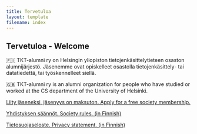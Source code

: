 ```yaml
---
title: Tervetuloa
layout: template
filename: index
--- 
```


## Tervetuloa - Welcome

🇫🇮 TKT-alumni ry on Helsingin yliopiston tietojenkäsittelytieteen osaston alumnijärjestö. Jäsenemme ovat opiskelleet osastolla tietojenkäsittely- tai datatiedettä, tai työskennelleet siellä. 

🇬🇧 TKT-alumni ry is an alumni organization for people who have studied or worked at the CS department of the University of Helsinki.

[Liity jäseneksi, jäsenyys on maksuton. Apply for a free society membership.](https://forms.gle/4aFmgLHKm1JMWcvA6)

[Yhdistyksen säännöt. Society rules. (in Finnish)](https://drive.google.com/file/d/1pqXgtp0RQsWZVH1GSCGcROC6PV4ZTzpZ/view?usp=sharing)

[Tietosuojaseloste. Privacy statement. (in Finnish)](https://docs.google.com/document/d/1iNEvxeruBPgDEQYYiYqjSq5FQBcUcq_WdyX-U_94gG8/edit?usp=sharing)
